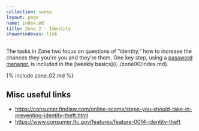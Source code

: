 ```yaml
---
collection: sweep
layout: page
name: index.md
title: Zone 2 - Identity
showonindexas: link
---
```


 The tasks in Zone two focus on questions of “identity,” how to increase the chances they you're you and they're them. One key step, using a [password manager](../zone00/password_manager.md), is included in the [weekly basics]((../zone00/index.md).

{% include zone_02.md %}

## Misc useful links
* <https://consumer.findlaw.com/online-scams/steps-you-should-take-in-preventing-identity-theft.html>
* <https://www.consumer.ftc.gov/features/feature-0014-identity-theft>
